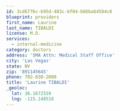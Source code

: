 ```yaml
---
id: 3cd6776c-b95d-483c-bf04-b66ba64504c8
blueprint: providers
first_name: Laurine
last_name: TIBALDI
license: M.D.
services:
  - internal-medicine
category: doctors
address: 'SMA Attn: Medical Staff Office'
city: 'Las Vegas'
state: NV
zip: '891145645'
phone: 702-838-2080
title: 'Laurine TIBALDI'
_geoloc:
  lat: 36.1672559
  lng: -115.148516
---
```

